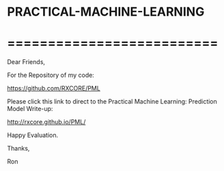 # PRACTICAL-MACHINE-LEARNING
# ==========================

Dear Friends,


For the Repository of my code:

https://github.com/RXCORE/PML


Please click this link to direct to the Practical Machine Learning: Prediction Model Write-up:

http://rxcore.github.io/PML/

Happy Evaluation.

Thanks,

Ron
